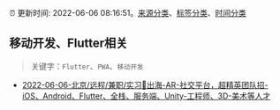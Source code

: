 :alarm_clock: 更新时间: 2022-06-06 08:16:51。[来源分类](../README.md)、[标签分类](../TAGS.md)、[时间分类](../TIMELINE.md)

## 移动开发、Flutter相关


> 关键字：`Flutter`、`PWA`、`移动开发`



- [2022-06-06-北京/远程/兼职/实习🔫出海-AR-社交平台，超精英团队招-iOS、Android、Flutter、全栈、服务端、Unity-工程师、3D-美术等人才](https://www.v2ex.com/t/857572) 
